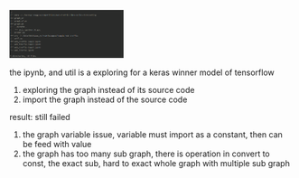<p align="left"><img width="40%" src="tree.png" /></p>

the ipynb, and util is a exploring for a keras winner model of tensorflow
1. exploring the graph instead of its source code
2. import the graph instead of the source code

result: still failed

1. the graph variable issue, variable must import as a constant, then can be feed with value
2. the graph has too many sub graph, there is operation in convert to const, the exact sub,
hard to exact whole graph with multiple sub graph
